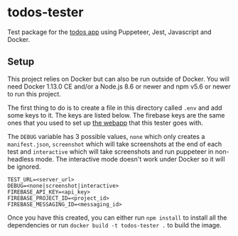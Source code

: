 # todos-tester

Test package for the [todos app](https://github.com/YashdalfTheGray/todos) using Puppeteer, Jest, Javascript and Docker.

## Setup

This project relies on Docker but can also be run outside of Docker. You will need Docker 1.13.0 CE and/or a Node.js 8.6 or newer and npm v5.6 or newer to run this project.

The first thing to do is to create a file in this directory called `.env` and add some keys to it. The keys are listed below. The firebase keys are the same ones that you used to set up [the webapp](https://github.com/YashdalfTheGray/todos) that this tester goes with.

The `DEBUG` variable has 3 possible values, `none` which only creates a `manifest.json`, `screenshot` which will take screenshots at the end of each test and `interactive` which will take screenshots and run puppeteer in non-headless mode. The interactive mode doesn't work under Docker so it will be ignored.

```
TEST_URL=<server_url>
DEBUG=<none|screenshot|interactive>
FIREBASE_API_KEY=<api_key>
FIREBASE_PROJECT_ID=<project_id>
FIREBASE_MESSAGING_ID=<messaging_id>
```

Once you have this created, you can either run `npm install` to install all the dependencies or run `docker build -t todos-tester .` to build the image.
